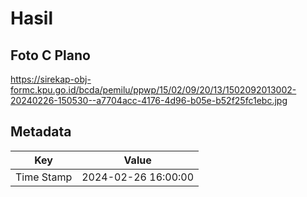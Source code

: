 # Hasil

## Foto C Plano

https://sirekap-obj-formc.kpu.go.id/bcda/pemilu/ppwp/15/02/09/20/13/1502092013002-20240226-150530--a7704acc-4176-4d96-b05e-b52f25fc1ebc.jpg


## Metadata

| Key        | Value               |
| ---------- | ------------------- |
| Time Stamp | 2024-02-26 16:00:00 |



